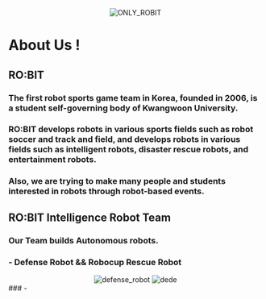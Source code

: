 <div align="center">
  <img src="https://github.com/RO-BIT-Intelligence-Robot-Team/.github/assets/66550892/72231510-433c-4d79-bad0-5860bae5eadc" alt="ONLY_ROBIT" />
</div>

# About Us !

## RO:BIT 
### The first robot sports game team in Korea, founded in 2006, is a student self-governing body of Kwangwoon University.

### RO:BIT develops robots in various sports fields such as robot soccer and track and field, and develops robots in various fields such as intelligent robots, disaster rescue robots, and entertainment robots.

### Also, we are trying to make many people and students interested in robots through robot-based events.

## RO:BIT Intelligence Robot Team 
### Our Team builds Autonomous robots.
### - Defense Robot && Robocup Rescue Robot
<div align="center">
  <img src=https://github.com/RO-BIT-Intelligence-Robot-Team/.github/assets/66550892/bdbee599-d2a2-4167-9f6a-ddf94794f1d0" alt="defense_robot" />
  <img src="https://github.com/RO-BIT-Intelligence-Robot-Team/.github/assets/66550892/3a9c9e40-c844-4cdd-a12e-4fd90315d642" alt="dede" />
</div>
### - 




